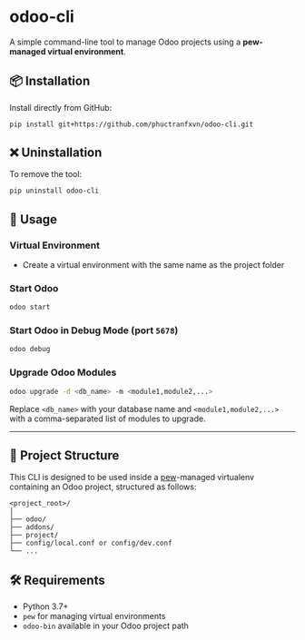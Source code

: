 # odoo-cli

A simple command-line tool to manage Odoo projects using a **pew-managed virtual environment**.

## 📦 Installation

Install directly from GitHub:

```bash
pip install git+https://github.com/phuctranfxvn/odoo-cli.git
```

## ❌ Uninstallation

To remove the tool:

```bash
pip uninstall odoo-cli
```

## 🚀 Usage

### Virtual Environment
- Create a virtual environment with the same name as the project folder

### Start Odoo

```bash
odoo start
```

### Start Odoo in Debug Mode (port `5678`)

```bash
odoo debug
```

### Upgrade Odoo Modules

```bash
odoo upgrade -d <db_name> -m <module1,module2,...>
```

Replace `<db_name>` with your database name and `<module1,module2,...>` with a comma-separated list of modules to upgrade.

---

## 📁 Project Structure

This CLI is designed to be used inside a [pew](https://github.com/berdario/pew)-managed virtualenv containing an Odoo project, structured as follows:

```
<project_root>/
│
├── odoo/
├── addons/
├── project/
├── config/local.conf or config/dev.conf
└── ...
```

## 🛠 Requirements

- Python 3.7+
- `pew` for managing virtual environments
- `odoo-bin` available in your Odoo project path
